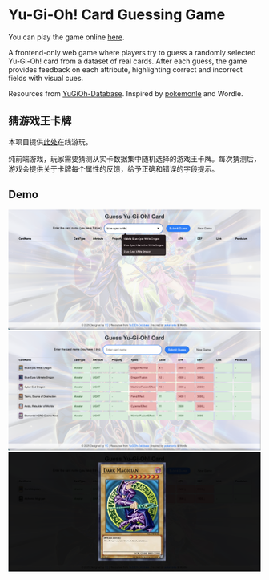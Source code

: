 # Yu-Gi-Oh! Card Guessing Game

You can play the game online [here](https://raw.githack.com/yichengxia/yugioh-guess/main/index.html).

A frontend-only web game where players try to guess a randomly selected Yu-Gi-Oh! card from a dataset of real cards. After each guess, the game provides feedback on each attribute, highlighting correct and incorrect fields with visual cues.

Resources from [YuGiOh-Database](https://github.com/Wildric-Auric/YuGiOh-Database).
Inspired by [pokemonle](https://github.com/QuantAskk/pokemonle) and Wordle.

## 猜游戏王卡牌

本项目提供[此处](https://raw.githack.com/yichengxia/yugioh-guess/main/index.html)在线游玩。

纯前端游戏，玩家需要猜测从实卡数据集中随机选择的游戏王卡牌。每次猜测后，游戏会提供关于卡牌每个属性的反馈，给予正确和错误的字段提示。

## Demo

![Demo 1](demo/demo1.png)
![Demo 2](demo/demo2.png)
![Demo 3](demo/demo3.png)
